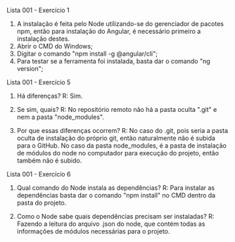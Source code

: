Lista 001 - Exercício 1

1. A instalação é feita pelo Node utilizando-se do gerenciador de pacotes npm, então para instalação do Angular, é necessário primeiro a instalação destes.
2. Abrir o CMD do Windows;
3. Digitar o comando "npm install -g @angular/cli";
4. Para testar se a ferramenta foi instalada, basta dar o comando "ng version";

Lista 001 - Exercício 5

1. Há diferenças? 
R: Sim.

2. Se sim, quais? 
R: No repositório remoto não há a pasta oculta ".git" e nem a pasta "node_modules".

3. Por que essas diferenças ocorrem? 
R: No caso do .git, pois seria a pasta oculta de instalação do próprio git, então naturalmente não é subida para o GitHub. No caso da pasta node_modules, é a pasta de instalação de módulos do node no computador para execução do projeto, então também não é subido. 

Lista 001 - Exercícío 6

1. Qual comando do Node instala as dependências? 
R: Para instalar as dependências basta dar o comando "npm install" no CMD dentro da pasta do projeto.

2. Como o Node sabe quais dependências precisam ser instaladas? 
R: Fazendo a leitura do arquivo .json do node, que contém todas as informações de módulos necessárias para o projeto.
